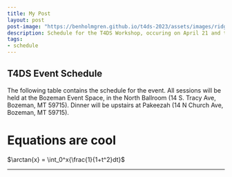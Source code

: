 ```yaml
---
title: My Post
layout: post
post-image: "https://benholmgren.github.io/t4ds-2023/assets/images/ridge.JPG"
description: Schedule for the T4DS Workshop, occuring on April 21 and the morning of April 22, 2023 in Bozeman, Montana.
tags:
- schedule
---
```


## T4DS Event Schedule

The following table contains the schedule for the event. 
All sessions will be held at the Bozeman Event Space, in the 
North Ballroom (14 S. Tracy Ave, Bozeman, MT 59715). Dinner will be
upstairs at Pakeezah (14 N Church Ave, Bozeman, MT 59715).

# Equations are cool

$\arctan{x} = \int_0^x{\frac{1}{1+t^2}dt}$

---
